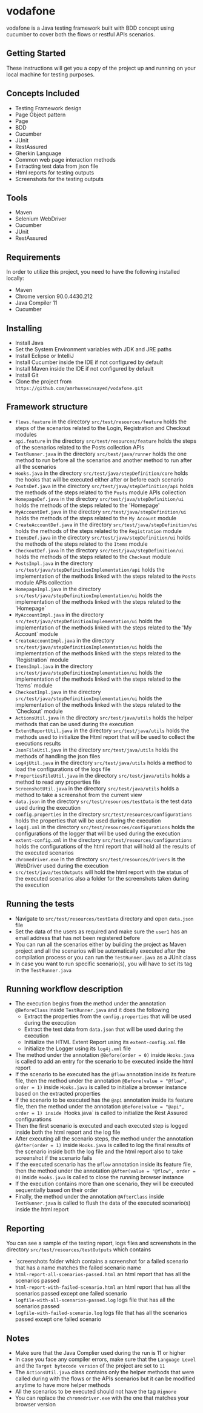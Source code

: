 # vodafone
vodafone is a Java testing framework built with BDD concept using cucumber to cover both the flows or restful APIs scenarios.

## Getting Started
These instructions will get you a copy of the project up and running on your local machine for testing purposes.

## Concepts Included
* Testing Framework design
* Page Object pattern
* Page 
* BDD
* Cucumber
* JUnit
* RestAssured
* Gherkin Language
* Common web page interaction methods
* Extracting test data from json file
* Html reports for testing outputs
* Screenshots for the testing outputs

## Tools
* Maven
* Selenium WebDriver
* Cucumber
* JUnit
* RestAssured

## Requirements
In order to utilize this project, you need to have the following installed locally:
* Maven
* Chrome version 90.0.4430.212
* Java Compiler 11
* Cucumber

## Installing
* Install Java
* Set the System Environment variables with JDK and JRE paths
* Install Eclipse or IntelliJ
* Install Cucumber inside the IDE if not configured by default
* Install Maven inside the IDE if not configured by default
* Install Git
* Clone the project from `https://github.com/amrhusseinsayed/vodafone.git`

## Framework structure
* `flows.feature` in the directory `src/test/resources/feature` holds the steps of the scenarios related to the Login, Registration and Checkout modules
* `api.feature` in the directory `src/test/resources/feature` holds the steps of the scenarios related to the Posts collection APIs
* `TestRunner.java` in the directory `src/test/java/runner` holds the one method to run before all the scenarios and another method to run after all the scenarios
* `Hooks.java` in the directory `src/test/java/stepDefinition/core` holds the hooks that will be executed either after or before each scenario
* `PostsDef.java` in the directory `src/test/java/stepDefinition/api` holds the methods of the steps related to the `Posts` module APIs collection
* `HomepageDef.java` in the directory `src/test/java/stepDefinition/ui` holds the methods of the steps related to the 'Homepage'
* `MyAccountDef.java` in the directory `src/test/java/stepDefinition/ui` holds the methods of the steps related to the `My Account` module
* `CreateAccountDef.java` in the directory `src/test/java/stepDefinition/ui` holds the methods of the steps related to the `Registration` module
* `ItemsDef.java` in the directory `src/test/java/stepDefinition/ui` holds the methods of the steps related to the `Items` module
* `CheckoutDef.java` in the directory `src/test/java/stepDefinition/ui` holds the methods of the steps related to the `Checkout` module
* `PostsImpl.java` in the directory `src/test/java/stepDefinitionImplementation/api` holds the implementation of the methods linked with the steps related to the `Posts` module APIs collection
* `HomepageImpl.java` in the directory `src/test/java/stepDefinitionImplementation/ui` holds the implementation of the methods linked with the steps related to the 'Homepage`
* `MyAccountImpl.java` in the directory `src/test/java/stepDefinitionImplementation/ui` holds the implementation of the methods linked with the steps related to the 'My Account` module
* `CreateAccountImpl.java` in the directory `src/test/java/stepDefinitionImplementation/ui` holds the implementation of the methods linked with the steps related to the 'Registration` module
* `ItemsImpl.java` in the directory `src/test/java/stepDefinitionImplementation/ui` holds the implementation of the methods linked with the steps related to the 'Items` module
* `CheckoutImpl.java` in the directory `src/test/java/stepDefinitionImplementation/ui` holds the implementation of the methods linked with the steps related to the 'Checkout` module
* `ActionsUtil.java` in the directory `src/test/java/utils` holds the helper methods that can be used during the execution
* `ExtentReportUtil.java` in the directory `src/test/java/utils` holds the methods used to initialize the Html report that will be used to collect the executions results
* `JsonFileUtil.java` in the directory `src/test/java/utils` holds the methods of handling the json files
* `Log4jUtil.java` in the directory `src/test/java/utils` holds a method to load the configurations of the logs file
* `PropertiesFileUtil.java` in the directory `src/test/java/utils` holds a method to read any properties file
* `ScreenshotUtil.java` in the directory `src/test/java/utils` holds a method to take a screenshot from the current view
* `data.json` in the directory `src/test/resources/testData` is the test data used during the execution
* `config.properties` in the directory `src/test/resources/configurations` holds the properties that will be used during the execution
* `log4j.xml` in the directory `src/test/resources/configurations` holds the configurations of the logger that will be used during the execution
* `extent-config.xml` in the directory `src/test/resources/configurations` holds the configurations of the html report that will hold all the results of the executed scenarios
* `chromedriver.exe` in the directory `src/test/resources/drivers` is the WebDriver used during the execution
* `src/test/java/testOutputs` will hold the html report with the status of the executed scenarios also a folder for the screenshots taken during the execution

## Running the tests
* Navigate to `src/test/resources/testData` directory and open `data.json` file
* Set the data of the users as required and make sure the `user1` has an email address that has not been registered before
* You can run all the scenarios either by building the project as Maven project and all the scenarios will be automatically executed after the compilation process or you can run the `TestRunner.java` as a JUnit class
* In case you want to run specific scenario(s), you will have to set its tag in the `TestRunner.java`

## Running workflow description
* The execution begins from the method under the annotation `@BeforeClass` inside `TestRunner.java` and it does the following
  * Extract the properties from the `config.properties` that will be used during the execution
  * Extract the test data from `data.json` that will be used during the execution
  * Initialize the HTML Extent Report using its `extent-config.xml` file
  * Initialize the Logger using its `log4j.xml` file
* The method under the annotation `@Before(order = 0)` inside `Hooks.java` is called to add an entry for the scenario to be executed inside the html report
* If the scenario to be executed has the `@flow` annotation inside its feature file, then the method under the annotation `@Before(value = "@flow", order = 1)` inside `Hooks.java` is called to initialize a browser instance based on the extracted properties
* If the scenario to be executed has the `@api` annotation inside its feature file, then the method under the annotation `@Before(value = "@api", order = 1) inside `Hooks.java` is called to initialize the Rest Assured configurations
* Then the first scenario is executed and each executed step is logged inside both the html report and the log file
* After executing all the scenario steps, the method under the annotation `@After(order = 1)` inside `Hooks.java` is called to log the final results of the scenario inside both the log file and the html report also to take screenshot if the scenario fails
* If the executed scenario has the `@flow` annotation inside its feature file, then the method under the annotation `@After(value = "@flow", order = 0)` inside `Hooks.java` is called to close the running browser instance
* If the execution contains more than one scenario, they will be executed sequentially based on their order
* Finally, the method under the annotation `@AfterClass` inside `TestRunner.java` is called to flush the data of the executed scenario(s) inside the html report

## Reporting
You can see a sample of the testing report, logs files and screenshots in the directory `src/test/resources/testOutputs` which contains
* `screenshots folder which contains a screenshot for a failed scenario that has a name matches the failed scenario name
* `html-report-all-scenarios-passed.html` an html report that has all the scenarios passed
* `html-report-with-failed-scenario.html` an html report that has all the scenarios passed except one failed scenario
* `logfile-with-all-scenarios-passed.log` logs file that has all the scenarios passed
* `logfile-with-failed-scenario.log` logs file that has all the scenarios passed except one failed scenario

## Notes
* Make sure that the Java Complier used during the run is 11 or higher
* In case you face any compiler errors, make sure that the `Language Level` and the `Target bytecode version` of the project are set to `11` 
* The `ActionsUtil.java` class contains only the helper methods that were called during with the flows or the APIs scenarios but it can be modified anytime to have more helper methods
* All the scenarios to be executed should not have the tag `@ignore`
* You can replace the `chromedriver.exe` with the one that matches your browser version
